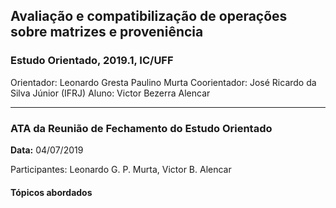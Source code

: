 ## Avaliação e compatibilização de operações sobre matrizes e proveniência

### Estudo Orientado, 2019.1, IC/UFF

Orientador: Leonardo Gresta Paulino Murta
Coorientador: José Ricardo da Silva Júnior (IFRJ)
Aluno: Victor Bezerra Alencar

---

### ATA da Reunião de Fechamento do Estudo Orientado

**Data:** 04/07/2019

Participantes: Leonardo G. P. Murta, Victor B. Alencar

#### Tópicos abordados

